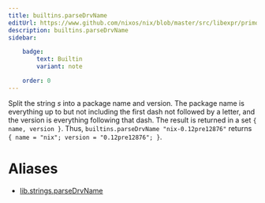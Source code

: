 ```yaml
---
title: builtins.parseDrvName
editUrl: https://www.github.com/nixos/nix/blob/master/src/libexpr/primops.cc
description: builtins.parseDrvName
sidebar:

    badge:
        text: Builtin
        variant: note

    order: 0
---
```


Split the string *s* into a package name and version. The package
name is everything up to but not including the first dash not followed
by a letter, and the version is everything following that dash. The
result is returned in a set `{ name, version }`. Thus,
`builtins.parseDrvName "nix-0.12pre12876"` returns `{ name =
"nix"; version = "0.12pre12876"; }`.


# Aliases

- [lib.strings.parseDrvName](/reference/libstrings.parseDrvName)


